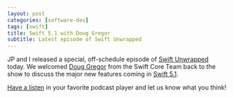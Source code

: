 ```yaml
---
layout: post
categories: [software-dev]
tags: [swift]
title: Swift 5.1 with Doug Gregor
subtitle: Latest episode of Swift Unwrapped
---
```


JP and I released a special, off-schedule episode of [Swift Unwrapped](https://spec.fm/podcasts/swift-unwrapped) today. We welcomed [Doug Gregor](https://twitter.com/dgregor79) from the Swift Core Team back to the show to discuss the major new features coming in [Swift 5.1](https://swift.org/blog/5-1-release-process/).

<!--excerpt-->

[Have a listen](https://spec.fm/podcasts/swift-unwrapped/308610) in your favorite podcast player and let us know what you think!
